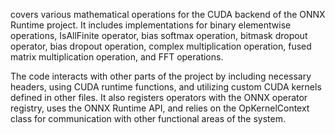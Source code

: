 covers various mathematical operations for the CUDA backend of the ONNX Runtime project. It includes implementations for binary elementwise operations, IsAllFinite operator, bias softmax operation, bitmask dropout operator, bias dropout operation, complex multiplication operation, fused matrix multiplication operation, and FFT operations. 

The code interacts with other parts of the project by including necessary headers, using CUDA runtime functions, and utilizing custom CUDA kernels defined in other files. It also registers operators with the ONNX operator registry, uses the ONNX Runtime API, and relies on the OpKernelContext class for communication with other functional areas of the system.